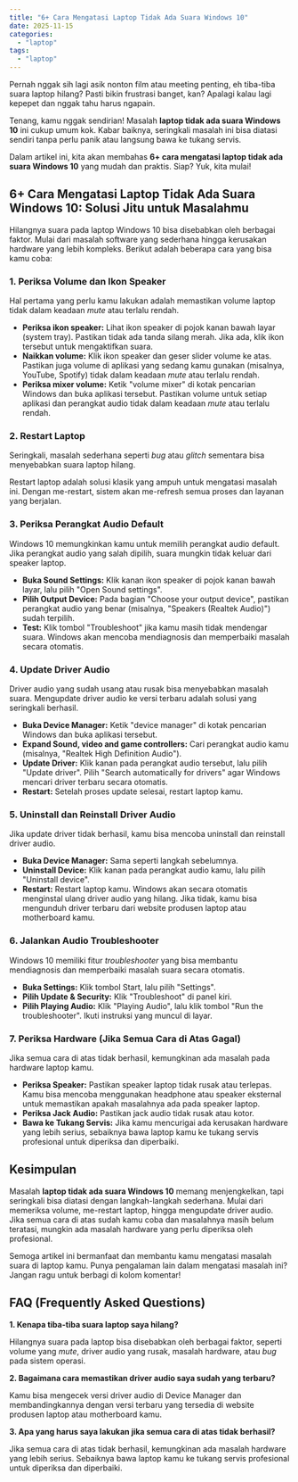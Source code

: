 ```yaml
---
title: "6+ Cara Mengatasi Laptop Tidak Ada Suara Windows 10"
date: 2025-11-15
categories: 
  - "laptop"
tags: 
  - "laptop"
---
```


Pernah nggak sih lagi asik nonton film atau meeting penting, eh tiba-tiba suara laptop hilang? Pasti bikin frustrasi banget, kan? Apalagi kalau lagi kepepet dan nggak tahu harus ngapain.

Tenang, kamu nggak sendirian! Masalah **laptop tidak ada suara Windows 10** ini cukup umum kok. Kabar baiknya, seringkali masalah ini bisa diatasi sendiri tanpa perlu panik atau langsung bawa ke tukang servis.

Dalam artikel ini, kita akan membahas **6+ cara mengatasi laptop tidak ada suara Windows 10** yang mudah dan praktis. Siap? Yuk, kita mulai!

## 6+ Cara Mengatasi Laptop Tidak Ada Suara Windows 10: Solusi Jitu untuk Masalahmu

Hilangnya suara pada laptop Windows 10 bisa disebabkan oleh berbagai faktor. Mulai dari masalah software yang sederhana hingga kerusakan hardware yang lebih kompleks. Berikut adalah beberapa cara yang bisa kamu coba:

### 1\. Periksa Volume dan Ikon Speaker

Hal pertama yang perlu kamu lakukan adalah memastikan volume laptop tidak dalam keadaan _mute_ atau terlalu rendah.

- **Periksa ikon speaker:** Lihat ikon speaker di pojok kanan bawah layar (system tray). Pastikan tidak ada tanda silang merah. Jika ada, klik ikon tersebut untuk mengaktifkan suara.
- **Naikkan volume:** Klik ikon speaker dan geser slider volume ke atas. Pastikan juga volume di aplikasi yang sedang kamu gunakan (misalnya, YouTube, Spotify) tidak dalam keadaan _mute_ atau terlalu rendah.
- **Periksa mixer volume:** Ketik "volume mixer" di kotak pencarian Windows dan buka aplikasi tersebut. Pastikan volume untuk setiap aplikasi dan perangkat audio tidak dalam keadaan _mute_ atau terlalu rendah.

### 2\. Restart Laptop

Seringkali, masalah sederhana seperti _bug_ atau _glitch_ sementara bisa menyebabkan suara laptop hilang.

Restart laptop adalah solusi klasik yang ampuh untuk mengatasi masalah ini. Dengan me-restart, sistem akan me-refresh semua proses dan layanan yang berjalan.

### 3\. Periksa Perangkat Audio Default

Windows 10 memungkinkan kamu untuk memilih perangkat audio default. Jika perangkat audio yang salah dipilih, suara mungkin tidak keluar dari speaker laptop.

- **Buka Sound Settings:** Klik kanan ikon speaker di pojok kanan bawah layar, lalu pilih "Open Sound settings".
- **Pilih Output Device:** Pada bagian "Choose your output device", pastikan perangkat audio yang benar (misalnya, "Speakers (Realtek Audio)") sudah terpilih.
- **Test:** Klik tombol "Troubleshoot" jika kamu masih tidak mendengar suara. Windows akan mencoba mendiagnosis dan memperbaiki masalah secara otomatis.

### 4\. Update Driver Audio

Driver audio yang sudah usang atau rusak bisa menyebabkan masalah suara. Mengupdate driver audio ke versi terbaru adalah solusi yang seringkali berhasil.

- **Buka Device Manager:** Ketik "device manager" di kotak pencarian Windows dan buka aplikasi tersebut.
- **Expand Sound, video and game controllers:** Cari perangkat audio kamu (misalnya, "Realtek High Definition Audio").
- **Update Driver:** Klik kanan pada perangkat audio tersebut, lalu pilih "Update driver". Pilih "Search automatically for drivers" agar Windows mencari driver terbaru secara otomatis.
- **Restart:** Setelah proses update selesai, restart laptop kamu.

### 5\. Uninstall dan Reinstall Driver Audio

Jika update driver tidak berhasil, kamu bisa mencoba uninstall dan reinstall driver audio.

- **Buka Device Manager:** Sama seperti langkah sebelumnya.
- **Uninstall Device:** Klik kanan pada perangkat audio kamu, lalu pilih "Uninstall device".
- **Restart:** Restart laptop kamu. Windows akan secara otomatis menginstal ulang driver audio yang hilang. Jika tidak, kamu bisa mengunduh driver terbaru dari website produsen laptop atau motherboard kamu.

### 6\. Jalankan Audio Troubleshooter

Windows 10 memiliki fitur _troubleshooter_ yang bisa membantu mendiagnosis dan memperbaiki masalah suara secara otomatis.

- **Buka Settings:** Klik tombol Start, lalu pilih "Settings".
- **Pilih Update & Security:** Klik "Troubleshoot" di panel kiri.
- **Pilih Playing Audio:** Klik "Playing Audio", lalu klik tombol "Run the troubleshooter". Ikuti instruksi yang muncul di layar.

### 7\. Periksa Hardware (Jika Semua Cara di Atas Gagal)

Jika semua cara di atas tidak berhasil, kemungkinan ada masalah pada hardware laptop kamu.

- **Periksa Speaker:** Pastikan speaker laptop tidak rusak atau terlepas. Kamu bisa mencoba menggunakan headphone atau speaker eksternal untuk memastikan apakah masalahnya ada pada speaker laptop.
- **Periksa Jack Audio:** Pastikan jack audio tidak rusak atau kotor.
- **Bawa ke Tukang Servis:** Jika kamu mencurigai ada kerusakan hardware yang lebih serius, sebaiknya bawa laptop kamu ke tukang servis profesional untuk diperiksa dan diperbaiki.

## Kesimpulan

Masalah **laptop tidak ada suara Windows 10** memang menjengkelkan, tapi seringkali bisa diatasi dengan langkah-langkah sederhana. Mulai dari memeriksa volume, me-restart laptop, hingga mengupdate driver audio. Jika semua cara di atas sudah kamu coba dan masalahnya masih belum teratasi, mungkin ada masalah hardware yang perlu diperiksa oleh profesional.

Semoga artikel ini bermanfaat dan membantu kamu mengatasi masalah suara di laptop kamu. Punya pengalaman lain dalam mengatasi masalah ini? Jangan ragu untuk berbagi di kolom komentar!

## FAQ (Frequently Asked Questions)

**1\. Kenapa tiba-tiba suara laptop saya hilang?**

Hilangnya suara pada laptop bisa disebabkan oleh berbagai faktor, seperti volume yang _mute_, driver audio yang rusak, masalah hardware, atau _bug_ pada sistem operasi.

**2\. Bagaimana cara memastikan driver audio saya sudah yang terbaru?**

Kamu bisa mengecek versi driver audio di Device Manager dan membandingkannya dengan versi terbaru yang tersedia di website produsen laptop atau motherboard kamu.

**3\. Apa yang harus saya lakukan jika semua cara di atas tidak berhasil?**

Jika semua cara di atas tidak berhasil, kemungkinan ada masalah hardware yang lebih serius. Sebaiknya bawa laptop kamu ke tukang servis profesional untuk diperiksa dan diperbaiki.
